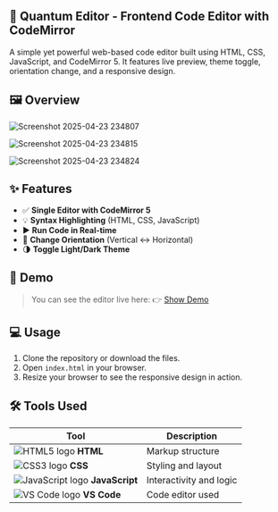 ## 🔧 Quantum Editor - Frontend Code Editor with CodeMirror

A simple yet powerful web-based code editor built using HTML, CSS, JavaScript, and CodeMirror 5. It features live preview, theme toggle, orientation change, and a responsive design.

## 🖼️ Overview

![Screenshot 2025-04-23 234807](https://github.com/user-attachments/assets/c0f2257b-6399-47bd-8a98-b0c8b777179f)

![Screenshot 2025-04-23 234815](https://github.com/user-attachments/assets/fe91657c-a435-4800-b8fe-592712dd5899)

![Screenshot 2025-04-23 234824](https://github.com/user-attachments/assets/d570fee4-264f-4a2c-8064-5aacbecaa94f)


## ✨ Features

- ✅ **Single Editor with CodeMirror 5**
- 💡 **Syntax Highlighting** (HTML, CSS, JavaScript)
- ▶️ **Run Code in Real-time**
- 🔄 **Change Orientation** (Vertical ↔ Horizontal)
- 🌗 **Toggle Light/Dark Theme**


## 🚀 Demo 

> You can see the editor live here: 👉 [Show Demo](https://quantum-editor.netlify.app/)


## 💻 Usage

1. Clone the repository or download the files.
2. Open `index.html` in your browser.
3. Resize your browser to see the responsive design in action.


## 🛠️ Tools Used

| Tool           | Description           |
|----------------|-----------------------|
| ![HTML5 logo](https://img.icons8.com/color/24/html-5.png) **HTML** | Markup structure |
| ![CSS3 logo](https://img.icons8.com/color/24/css3.png) **CSS**   | Styling and layout |
| ![JavaScript logo](https://img.icons8.com/color/24/javascript--v1.png) **JavaScript** | Interactivity and logic |
| ![VS Code logo](https://img.icons8.com/color/24/visual-studio-code-2019.png) **VS Code** | Code editor used |

